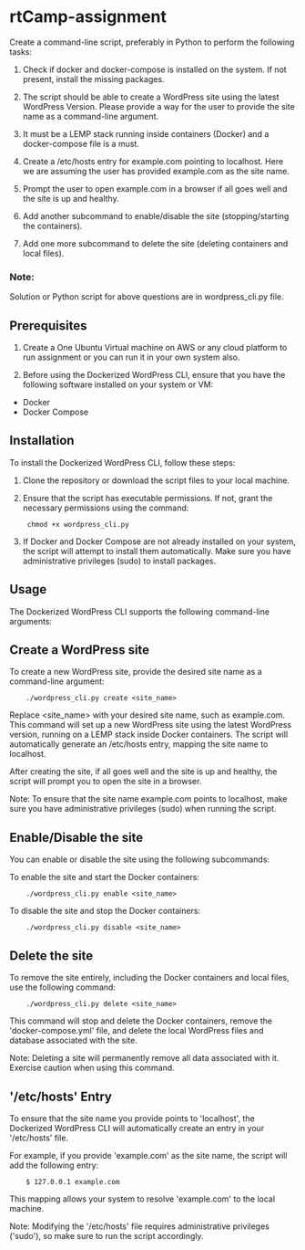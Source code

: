 # rtCamp-assignment

Create a command-line script, preferably in Python to perform the following tasks:

1. Check if docker and docker-compose is installed on the system. If not present, install the missing packages.

2. The script should be able to create a WordPress site using the latest WordPress Version. Please provide a way for the user to provide the site name as a command-line argument.

3. It must be a LEMP stack running inside containers (Docker) and a docker-compose file is a must.

4. Create a /etc/hosts entry for example.com pointing to localhost. Here we are assuming the user has provided example.com as the site name.

5. Prompt the user to open example.com in a browser if all goes well and the site is up and healthy.

6. Add another subcommand to enable/disable the site (stopping/starting the containers).

7. Add one more subcommand to delete the site (deleting containers and local files).


### Note: 

Solution or Python script for above questions are in wordpress_cli.py file.

## Prerequisites

1. Create a One Ubuntu Virtual machine on AWS or any cloud platform to run assignment or you can run it in your own system also.

2. Before using the Dockerized WordPress CLI, ensure that you have the following software installed on your system or VM:

- Docker
- Docker Compose

## Installation

To install the Dockerized WordPress CLI, follow these steps:

1. Clone the repository or download the script files to your local machine.

2. Ensure that the script has executable permissions. If not, grant the necessary permissions using the command:

        chmod +x wordpress_cli.py 

3. If Docker and Docker Compose are not already installed on your system, the script will attempt to install them automatically. Make sure you have administrative privileges (sudo) to install packages.

## Usage
The Dockerized WordPress CLI supports the following command-line arguments:

## Create a WordPress site
To create a new WordPress site, provide the desired site name as a command-line argument:

        ./wordpress_cli.py create <site_name> 
   

Replace <site_name> with your desired site name, such as example.com. This command will set up a new WordPress site using the latest WordPress version, running on a LEMP stack inside Docker containers. The script will automatically generate an /etc/hosts entry, mapping the site name to localhost.

After creating the site, if all goes well and the site is up and healthy, the script will prompt you to open the site in a browser.

Note: To ensure that the site name example.com points to localhost, make sure you have administrative privileges (sudo) when running the script.

## Enable/Disable the site

You can enable or disable the site using the following subcommands:

To enable the site and start the Docker containers:

        ./wordpress_cli.py enable <site_name> 

To disable the site and stop the Docker containers:

        ./wordpress_cli.py disable <site_name> 

## Delete the site

To remove the site entirely, including the Docker containers and local files, use the following command:

        ./wordpress_cli.py delete <site_name> 

This command will stop and delete the Docker containers, remove the 'docker-compose.yml' file, and delete the local WordPress files and database associated with the site.

Note: Deleting a site will permanently remove all data associated with it. Exercise caution when using this command.

## '/etc/hosts' Entry

To ensure that the site name you provide points to 'localhost', the Dockerized WordPress CLI will automatically create an entry in your '/etc/hosts' file.

For example, if you provide 'example.com' as the site name, the script will add the following entry:

        $ 127.0.0.1 example.com 

This mapping allows your system to resolve 'example.com' to the local machine.

Note: Modifying the '/etc/hosts' file requires administrative privileges ('sudo'), so make sure to run the script accordingly.




